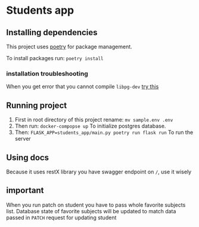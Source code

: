 # Students app

## Installing dependencies

This project uses [poetry](https://python-poetry.org/docs/cli/) for package management.

To install packages run:
`poetry install`

### installation troubleshooting

When you get error that you cannot compile `libpg-dev` [try this](https://stackoverflow.com/questions/71195823/poetry-python-how-to-install-psycopg2-with-postgres-running-from-docker)

## Running project

1. First in root directory of this project rename:
   `mv sample.env .env`
2. Then run:
   `docker-compopse up`
   To initialize postgres database.
3. Then:
   `FLASK_APP=students_app/main.py poetry run flask run`
   To run the server

## Using docs

Because it uses restX library you have swagger endpoint on `/`, use it wisely

## important

When you run patch on student you have to pass whole favorite subjects list.
Database state of favorite subjects will be updated to match data passed in `PATCH` request for updating student
